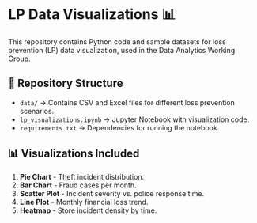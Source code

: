 # LP Data Visualizations 📊

This repository contains Python code and sample datasets for loss prevention (LP) data visualization, used in the Data Analytics Working Group.

## 📂 Repository Structure
- `data/` → Contains CSV and Excel files for different loss prevention scenarios.
- `lp_visualizations.ipynb` → Jupyter Notebook with visualization code.
- `requirements.txt` → Dependencies for running the notebook.

## 📊 Visualizations Included
1. **Pie Chart** - Theft incident distribution.
2. **Bar Chart** - Fraud cases per month.
3. **Scatter Plot** - Incident severity vs. police response time.
4. **Line Plot** - Monthly financial loss trend.
5. **Heatmap** - Store incident density by time.

